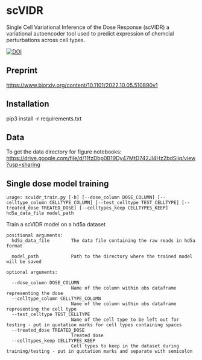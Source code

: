 # scVIDR
Single Cell Variational Inference of the Dose Response (scVIDR) a  variational autoencoder tool used to predict expression of chemcial perturbations across cell types.

[![DOI](https://zenodo.org/badge/549268647.svg)](https://zenodo.org/badge/latestdoi/549268647)

## Preprint
https://www.biorxiv.org/content/10.1101/2022.10.05.510890v1

## Installation
pip3 install -r requirements.txt

## Data
To get the data directory for figure notebooks: 
https://drive.google.com/file/d/11fzDbp0B19Dy47MtD742Jl4Hz2bdSiiq/view?usp=sharing

## Single dose model training

```
usage: scvidr_train.py [-h] [--dose_column DOSE_COLUMN] [--celltype_column CELLTYPE_COLUMN] [--test_celltype TEST_CELLTYPE] [--treated_dose TREATED_DOSE] [--celltypes_keep CELLTYPES_KEEP] hd5a_data_file model_path
```

Train a scVIDR model on a hd5a dataset

```
positional arguments:
  hd5a_data_file        The data file containing the raw reads in hd5a format

  model_path            Path to the directory where the trained model will be saved

optional arguments:

  --dose_column DOSE_COLUMN
                        Name of the column within obs dataframe representing the dose
  --celltype_column CELLTYPE_COLUMN
                        Name of the column within obs dataframe representing the cell type
  --test_celltype TEST_CELLTYPE
                        Name of the cell type to be left out for testing - put in quotation marks for cell types containing spaces
  --treated_dose TREATED_DOSE
                        Treated dose
  --celltypes_keep CELLTYPES_KEEP
                        Cell types to keep in the dataset during training/testing - put in quotation marks and separate with semicolon
```
